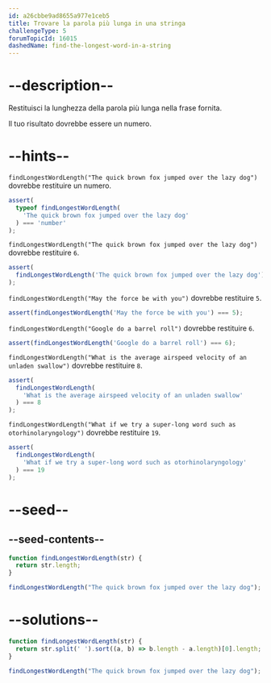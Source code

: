 ```yaml
---
id: a26cbbe9ad8655a977e1ceb5
title: Trovare la parola più lunga in una stringa
challengeType: 5
forumTopicId: 16015
dashedName: find-the-longest-word-in-a-string
---
```


# --description--

Restituisci la lunghezza della parola più lunga nella frase fornita.

Il tuo risultato dovrebbe essere un numero.

# --hints--

`findLongestWordLength("The quick brown fox jumped over the lazy dog")` dovrebbe restituire un numero.

```js
assert(
  typeof findLongestWordLength(
    'The quick brown fox jumped over the lazy dog'
  ) === 'number'
);
```

`findLongestWordLength("The quick brown fox jumped over the lazy dog")` dovrebbe restituire `6`.

```js
assert(
  findLongestWordLength('The quick brown fox jumped over the lazy dog') === 6
);
```

`findLongestWordLength("May the force be with you")` dovrebbe restituire `5`.

```js
assert(findLongestWordLength('May the force be with you') === 5);
```

`findLongestWordLength("Google do a barrel roll")` dovrebbe restituire `6`.

```js
assert(findLongestWordLength('Google do a barrel roll') === 6);
```

`findLongestWordLength("What is the average airspeed velocity of an unladen swallow")` dovrebbe restituire `8`.

```js
assert(
  findLongestWordLength(
    'What is the average airspeed velocity of an unladen swallow'
  ) === 8
);
```

`findLongestWordLength("What if we try a super-long word such as otorhinolaryngology")` dovrebbe restituire `19`.

```js
assert(
  findLongestWordLength(
    'What if we try a super-long word such as otorhinolaryngology'
  ) === 19
);
```

# --seed--

## --seed-contents--

```js
function findLongestWordLength(str) {
  return str.length;
}

findLongestWordLength("The quick brown fox jumped over the lazy dog");
```

# --solutions--

```js
function findLongestWordLength(str) {
  return str.split(' ').sort((a, b) => b.length - a.length)[0].length;
}

findLongestWordLength("The quick brown fox jumped over the lazy dog");
```
